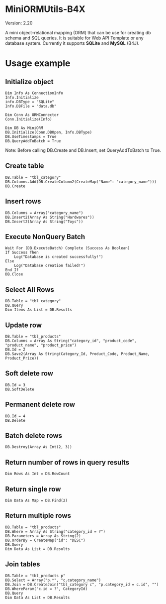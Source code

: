 # MiniORMUtils-B4X
Version: 2.20

A mini object–relational mapping (ORM) that can be use for creating db schema and SQL queries.
It is suitable for Web API Template or any database system.
Currently it supports **SQLite** and **MySQL** (B4J).

# Usage example

## Initialize object
```b4x
Dim Info As ConnectionInfo
Info.Initialize
info.DBType = "SQLite"
Info.DBFile = "data.db"

Dim Conn As ORMConnector
Conn.Initialize(Info)

Dim DB As MiniORM
DB.Initialize(Conn.DBOpen, Info.DBType)
DB.UseTimestamps = True
DB.QueryAddToBatch = True
```
Note: Before calling DB.Create and DB.Insert, set QueryAddToBatch to True.

## Create table
```b4x
DB.Table = "tbl_category"
DB.Columns.Add(DB.CreateColumn2(CreateMap("Name": "category_name")))
DB.Create
```

## Insert rows
```b4x
DB.Columns = Array("category_name")
DB.Insert2(Array As String("Hardwares"))
DB.Insert2(Array As String("Toys"))
```

## Execute NonQuery Batch
```b4x
Wait For (DB.ExecuteBatch) Complete (Success As Boolean)
If Success Then
    Log("Database is created successfully!")
Else
    Log("Database creation failed!")
End If
DB.Close
```

## Select All Rows
```b4x
DB.Table = "tbl_category"
DB.Query
Dim Items As List = DB.Results
```

## Update row
```b4x
DB.Table = "tbl_products"
DB.Columns = Array As String("category_id", "product_code", "product_name", "product_price")
DB.Id = 2
DB.Save2(Array As String(Category_Id, Product_Code, Product_Name, Product_Price))
```

## Soft delete row
```b4x
DB.Id = 3
DB.SoftDelete
```

## Permanent delete row
```b4x
DB.Id = 4
DB.Delete
```

## Batch delete rows
```b4x
DB.Destroy(Array As Int(2, 3))
```

## Return number of rows in query results
```b4x
Dim Rows As Int = DB.RowCount
```

## Return single row
```b4x
Dim Data As Map = DB.Find(2)
```

## Return multiple rows
```b4x
DB.Table = "tbl_products"
DB.Where = Array As String("category_id = ?")
DB.Parameters = Array As String(2)
DB.OrderBy = CreateMap("id": "DESC")
DB.Query
Dim Data As List = DB.Results
```

## Join tables
```b4x
DB.Table = "tbl_products p"
DB.Select = Array("p.*", "c.category_name")
DB.Join = DB.CreateJoin("tbl_category c", "p.category_id = c.id", "")
DB.WhereParam("c.id = ?", CategoryId)
DB.Query
Dim Data As List = DB.Results
```
